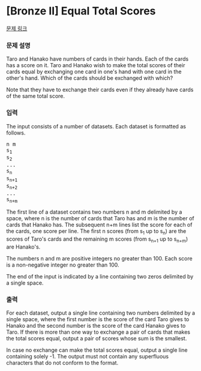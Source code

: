 # [Bronze II] Equal Total Scores

[문제 링크](https://www.acmicpc.net/problem/4968) 

### 문제 설명

<p>Taro and Hanako have numbers of cards in their hands. Each of the cards has a score on it. Taro and Hanako wish to make the total scores of their cards equal by exchanging one card in one's hand with one card in the other's hand. Which of the cards should be exchanged with which?</p>

<p>Note that they have to exchange their cards even if they already have cards of the same total score.</p>

### 입력 

 <p>The input consists of a number of datasets. Each dataset is formatted as follows.</p>

<pre>n m
s<sub>1</sub>
s<sub>2</sub>
...
s<sub>n</sub>
s<sub>n+1</sub>
s<sub>n+2</sub>
...
s<sub>n+m</sub></pre>

<p>The first line of a dataset contains two numbers n and m delimited by a space, where n is the number of cards that Taro has and m is the number of cards that Hanako has. The subsequent n+m lines list the score for each of the cards, one score per line. The first n scores (from s<sub>1</sub> up to s<sub>n</sub>) are the scores of Taro's cards and the remaining m scores (from s<sub>n+1</sub> up to s<sub>n+m</sub>) are Hanako's.</p>

<p>The numbers n and m are positive integers no greater than 100. Each score is a non-negative integer no greater than 100.</p>

<p>The end of the input is indicated by a line containing two zeros delimited by a single space.</p>

### 출력 

 <p>For each dataset, output a single line containing two numbers delimited by a single space, where the first number is the score of the card Taro gives to Hanako and the second number is the score of the card Hanako gives to Taro. If there is more than one way to exchange a pair of cards that makes the total scores equal, output a pair of scores whose sum is the smallest.</p>

<p>In case no exchange can make the total scores equal, output a single line containing solely -1. The output must not contain any superfluous characters that do not conform to the format.</p>

